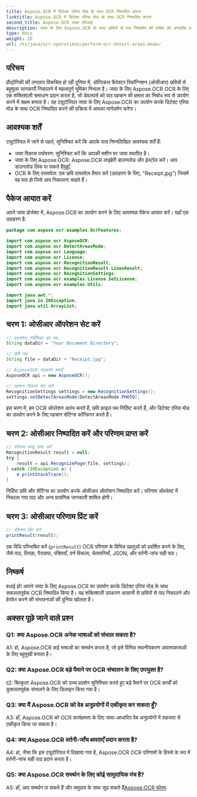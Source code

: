 ```yaml
---
title: Aspose.OCR में डिटेक्ट एरिया मोड के साथ OCR निष्पादित करना
linktitle: Aspose.OCR में डिटेक्ट एरिया मोड के साथ OCR निष्पादित करना
second_title: Aspose.OCR जावा एपीआई
description: जावा के लिए Aspose.OCR के साथ छवियों से पाठ निष्कर्षण की शक्ति को अनलॉक करें। डिटेक्ट एरिया मोड के साथ ओसीआर पर एक व्यापक ट्यूटोरियल।
type: docs
weight: 10
url: /hi/java/ocr-operations/perform-ocr-detect-areas-mode/
---
```

## परिचय

प्रौद्योगिकी की लगातार विकसित हो रही दुनिया में, ऑप्टिकल कैरेक्टर रिकॉग्निशन (ओसीआर) छवियों से बहुमूल्य जानकारी निकालने में महत्वपूर्ण भूमिका निभाता है। जावा के लिए Aspose.OCR OCR के लिए एक शक्तिशाली समाधान प्रदान करता है, जो डेवलपर्स को पाठ पहचान की क्षमता का निर्बाध रूप से उपयोग करने में सक्षम बनाता है। यह ट्यूटोरियल जावा के लिए Aspose.OCR का उपयोग करके डिटेक्ट एरिया मोड के साथ OCR निष्पादित करने की प्रक्रिया में आपका मार्गदर्शन करेगा।

## आवश्यक शर्तें

ट्यूटोरियल में जाने से पहले, सुनिश्चित करें कि आपके पास निम्नलिखित आवश्यक शर्तें हैं:

- जावा विकास पर्यावरण: सुनिश्चित करें कि आपकी मशीन पर जावा स्थापित है।
-  जावा के लिए Aspose.OCR: Aspose.OCR लाइब्रेरी डाउनलोड और इंस्टॉल करें। आप डाउनलोड लिंक पा सकते हैं[यहाँ](https://releases.aspose.com/ocr/java/).
- OCR के लिए दस्तावेज़: एक छवि दस्तावेज़ तैयार करें (उदाहरण के लिए, "Receipt.jpg") जिसमें वह पाठ हो जिसे आप निकालना चाहते हैं।

## पैकेज आयात करें

अपने जावा प्रोजेक्ट में, Aspose.OCR का उपयोग करने के लिए आवश्यक पैकेज आयात करें। यहाँ एक उदाहरण है:

```java
package com.aspose.ocr.examples.OcrFeatures;

import com.aspose.ocr.AsposeOCR;
import com.aspose.ocr.DetectAreasMode;
import com.aspose.ocr.Language;
import com.aspose.ocr.License;
import com.aspose.ocr.RecognitionResult;
import com.aspose.ocr.RecognitionResult.LinesResult;
import com.aspose.ocr.RecognitionSettings;
import com.aspose.ocr.examples.License.SetLicense;
import com.aspose.ocr.examples.Utils;

import java.awt.*;
import java.io.IOException;
import java.util.ArrayList;
```

## चरण 1: ओसीआर ऑपरेशन सेट करें

```java
// दस्तावेज़ निर्देशिका का पथ.
String dataDir = "Your Document Directory";

// छवि पथ
String file = dataDir + "Receipt.jpg";

// AsposeOCR उदाहरण बनाएँ
AsposeOCR api = new AsposeOCR();

// पहचान विकल्प सेट करें
RecognitionSettings settings = new RecognitionSettings();
settings.setDetectAreasMode(DetectAreasMode.PHOTO);
```

इस चरण में, हम OCR ऑपरेशन आरंभ करते हैं, छवि फ़ाइल पथ निर्दिष्ट करते हैं, और डिटेक्ट एरिया मोड का उपयोग करने के लिए पहचान सेटिंग्स कॉन्फ़िगर करते हैं।

## चरण 2: ओसीआर निष्पादित करें और परिणाम प्राप्त करें

```java
// परिणाम वस्तु प्राप्त करें
RecognitionResult result = null;
try {
    result = api.RecognizePage(file, settings);
} catch (IOException e) {
    e.printStackTrace();
}
```

निर्दिष्ट छवि और सेटिंग्स का उपयोग करके ओसीआर ऑपरेशन निष्पादित करें। परिणाम ऑब्जेक्ट में निकाला गया पाठ और अन्य प्रासंगिक जानकारी शामिल होगी।

## चरण 3: ओसीआर परिणाम प्रिंट करें

```java
// परिणाम प्रिंट करें
printResult(result);
```

एक विधि परिभाषित करें (`printResult`) OCR परिणाम के विभिन्न पहलुओं को प्रदर्शित करने के लिए, जैसे पाठ, तिरछा, पैराग्राफ, पंक्तियाँ, वर्ण विकल्प, चेतावनियाँ, JSON, और वर्तनी-जांच सही पाठ।

## निष्कर्ष

बधाई हो! आपने जावा के लिए Aspose.OCR का उपयोग करके डिटेक्ट एरिया मोड के साथ सफलतापूर्वक OCR निष्पादित किया है। यह शक्तिशाली उपकरण आसानी से छवियों से पाठ निकालने और हेरफेर करने की संभावनाओं की दुनिया खोलता है।

## अक्सर पूछे जाने वाले प्रश्न

### Q1: क्या Aspose.OCR अनेक भाषाओं को संभाल सकता है?

A1: हां, Aspose.OCR कई भाषाओं का समर्थन करता है, जो इसे विभिन्न स्थानीयकरण आवश्यकताओं के लिए बहुमुखी बनाता है।

### Q2: क्या Aspose.OCR बड़े पैमाने पर OCR संचालन के लिए उपयुक्त है?

ए2: बिल्कुल! Aspose.OCR को उच्च प्रदर्शन सुनिश्चित करते हुए बड़े पैमाने पर OCR कार्यों को कुशलतापूर्वक संभालने के लिए डिज़ाइन किया गया है।

### Q3: क्या मैं Aspose.OCR को वेब अनुप्रयोगों में एकीकृत कर सकता हूँ?

A3: हाँ, Aspose.OCR को OCR कार्यक्षमता के लिए जावा-आधारित वेब अनुप्रयोगों में सहजता से एकीकृत किया जा सकता है।

### Q4: क्या Aspose.OCR वर्तनी-जाँच क्षमताएँ प्रदान करता है?

A4: हां, जैसा कि इस ट्यूटोरियल में दिखाया गया है, Aspose.OCR OCR परिणामों के हिस्से के रूप में वर्तनी-जांच सही पाठ प्रदान करता है।

### Q5: क्या Aspose.OCR समर्थन के लिए कोई सामुदायिक मंच है?

 A5: हाँ, आप समर्थन पा सकते हैं और समुदाय के साथ जुड़ सकते हैं[Aspose.OCR फोरम](https://forum.aspose.com/c/ocr/16).